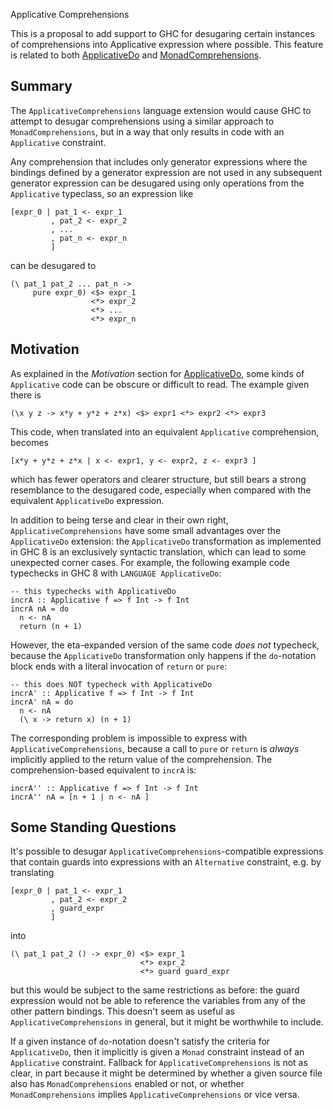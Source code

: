 
Applicative Comprehensions


This is a proposal to add support to GHC for desugaring certain instances of comprehensions into Applicative expression where possible. This feature is related to both [ApplicativeDo](applicative-do) and [MonadComprehensions](monad-comprehensions).

## Summary


The `ApplicativeComprehensions` language extension would cause GHC to attempt to desugar comprehensions using a similar approach to `MonadComprehensions`, but in a way that only results in code with an `Applicative` constraint.


Any comprehension that includes only generator expressions where the bindings defined by a generator expression are not used in any subsequent generator expression can be desugared using only operations from the `Applicative` typeclass, so an expression like

```wiki
[expr_0 | pat_1 <- expr_1
         , pat_2 <- expr_2
         , ...
         , pat_n <- expr_n
         ]
```


can be desugared to

```wiki
(\ pat_1 pat_2 ... pat_n ->
     pure expr_0) <$> expr_1
                  <*> expr_2
                  <*> ...
                  <*> expr_n
```

## Motivation


As explained in the *Motivation* section for [ApplicativeDo](applicative-do), some kinds of `Applicative` code can be obscure or difficult to read. The example given there is

```wiki
(\x y z -> x*y + y*z + z*x) <$> expr1 <*> expr2 <*> expr3
```


This code, when translated into an equivalent `Applicative` comprehension, becomes

```wiki
[x*y + y*z + z*x | x <- expr1, y <- expr2, z <- expr3 ]
```


which has fewer operators and clearer structure, but still bears a strong resemblance to the desugared code, especially when compared with the equivalent `ApplicativeDo` expression.


In addition to being terse and clear in their own right, `ApplicativeComprehensions` have some small advantages over the `ApplicativeDo` extension: the `ApplicativeDo` transformation as implemented in GHC 8 is an exclusively syntactic translation, which can lead to some unexpected corner cases. For example, the following example code typechecks in GHC 8 with `LANGUAGE ApplicativeDo`:

```wiki
-- this typechecks with ApplicativeDo
incrA :: Applicative f => f Int -> f Int
incrA nA = do
  n <- nA
  return (n + 1)
```


However, the eta-expanded version of the same code _does not_ typecheck, because the `ApplicativeDo` transformation only happens if the `do`-notation block ends with a literal invocation of `return` or `pure`:

```wiki
-- this does NOT typecheck with ApplicativeDo
incrA' :: Applicative f => f Int -> f Int
incrA' nA = do
  n <- nA
  (\ x -> return x) (n + 1)
```


The corresponding problem is impossible to express with `ApplicativeComprehensions`, because a call to `pure` or `return` is *always* implicitly applied to the return value of the comprehension. The comprehension-based equivalent to `incrA` is:

```wiki
incrA'' :: Applicative f => f Int -> f Int
incrA'' nA = [n + 1 | n <- nA ]
```

## Some Standing Questions


It's possible to desugar `ApplicativeComprehensions`-compatible expressions that contain guards into expressions with an `Alternative` constraint, e.g. by translating

```wiki
[expr_0 | pat_1 <- expr_1
         , pat_2 <- expr_2
         , guard_expr
         ]
```


into

```wiki
(\ pat_1 pat_2 () -> expr_0) <$> expr_1
                             <*> expr_2
                             <*> guard guard_expr
```


but this would be subject to the same restrictions as before: the guard expression would not be able to reference the variables from any of the other pattern bindings. This doesn't seem as useful as `ApplicativeComprehensions` in general, but it might be worthwhile to include.


If a given instance of `do`-notation doesn't satisfy the criteria for `ApplicativeDo`, then it implicitly is given a `Monad` constraint instead of an `Applicative` constraint. Fallback for `ApplicativeComprehensions` is not as clear, in part because it might be determined by whether a given source file also has `MonadComprehensions` enabled or not, or whether `MonadComprehensions` implies `ApplicativeComprehensions` or vice versa.

